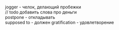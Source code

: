 jogger - челок, делающий пробежки  
// todo добавить слова про деньги  
postpone - откладывать  
supposed to - должен
gratification - удовлетворение  
